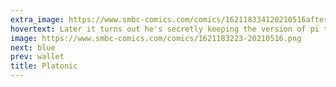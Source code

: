 ```yaml
---
extra_image: https://www.smbc-comics.com/comics/162118334120210516after.png
hovertext: Later it turns out he's secretly keeping the version of pi that ends with 6.
image: https://www.smbc-comics.com/comics/1621183223-20210516.png
next: blue
prev: wallet
title: Platonic
---
```

